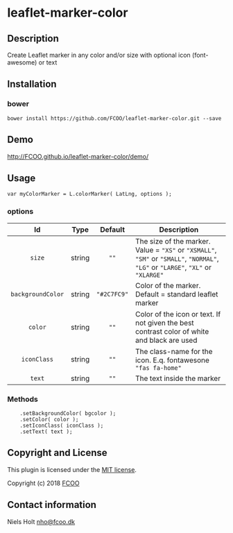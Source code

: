 # leaflet-marker-color
>


## Description
Create Leaflet marker in any color and/or size with optional icon (font-awesome) or text

## Installation
### bower
`bower install https://github.com/FCOO/leaflet-marker-color.git --save`

## Demo
http://FCOO.github.io/leaflet-marker-color/demo/ 

## Usage
    var myColorMarker = L.colorMarker( LatLng, options );

### options

| Id | Type | Default | Description |
| :--: | :--: | :-----: | --- |
| `size` | string | `""` | The size of the marker. Value = `"XS"` or `"XSMALL"`, `"SM"` or `"SMALL"`, `"NORMAL"`, `"LG"` or `"LARGE"`, `"XL"` or `"XLARGE"` |
| `backgroundColor` | string | `"#2C7FC9"` | Color of the marker. Default = standard leaflet marker |
| `color` | string | `""` | Color of the icon or text. If not given the best contrast color of white and black are used |
| `iconClass` | string | `""` | The class-name for the icon. E.q. fontawesone `"fas fa-home"` |
| `text` | string | `""` | The text inside the marker  |


### Methods

        .setBackgroundColor( bgcolor );
        .setColor( color );
        .setIconClass( iconClass );
        .setText( text );

    


## Copyright and License
This plugin is licensed under the [MIT license](https://github.com/FCOO/leaflet-marker-color/LICENSE).

Copyright (c) 2018 [FCOO](https://github.com/FCOO)

## Contact information

Niels Holt nho@fcoo.dk
